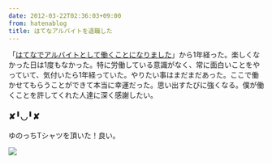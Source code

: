 ```yaml
---
date: 2012-03-22T02:36:03+09:00
from: hatenablog
title: はてなアルバイトを退職した
---
```


<p>「<a href="http://d.hatena.ne.jp/r7kamura/20110302/1299042176">はてなでアルバイトとして働くことになりました</a>」から1年経った。楽しくなかった日は1度もなかった。特に労働している意識がなく、常に面白いことをやっていて、気付いたら1年経っていた。やりたい事はまだまだあった。ここで働かせてもらうことができて本当に幸運だった。思い出すたびに強くなる。僕が働くことを許してくれた人達に深く感謝したい。</p>

<div class="section">
    <h3>✘╹◡╹✘</h3>
    <p>ゆのっちTシャツを頂いた！良い。</p>
<p><img src="http://dl.dropbox.com/u/5978869/image/20120322_002619.png" class="frame"></p>

</div>
